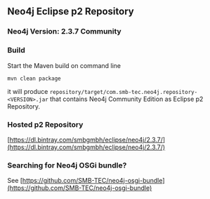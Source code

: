 ## Neo4j Eclipse p2 Repository


### Neo4j Version: 2.3.7 Community

### Build

Start the Maven build on command line

    mvn clean package

it will produce `repository/target/com.smb-tec.neo4j.repository-<VERSION>.jar` that contains Neo4j Community Edition as Eclipse p2 Repository.

### Hosted p2 Repository

[https://dl.bintray.com/smbgmbh/eclipse/neo4j/2.3.7/](https://dl.bintray.com/smbgmbh/eclipse/neo4j/2.3.7/)

### Searching for Neo4j OSGi bundle?

See [https://github.com/SMB-TEC/neo4j-osgi-bundle](https://github.com/SMB-TEC/neo4j-osgi-bundle)